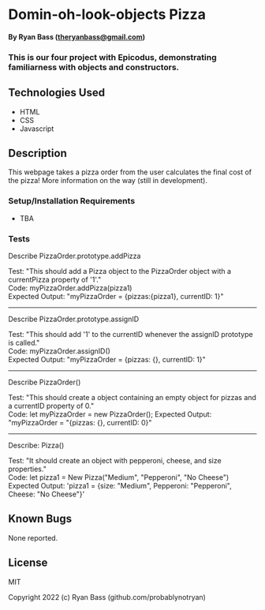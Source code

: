 
# Domin-oh-look-objects Pizza

#### By Ryan Bass (theryanbass@gmail.com)

### This is our four project with Epicodus, demonstrating familiarness with objects and constructors.

## Technologies Used

* HTML
* CSS
* Javascript  
  
## Description
This webpage takes a pizza order from the user calculates the final cost of the pizza! More information on the way (still in development).


### Setup/Installation Requirements
* TBA

 ### Tests  

Describe PizzaOrder.prototype.addPizza  

Test: "This should add a Pizza object to the PizzaOrder object with a currentPizza property of '1'."  
Code: myPizzaOrder.addPizza(pizza1)  
Expected Output: "myPizzaOrder = {pizzas:{pizza1}, currentID: 1}"

---

Describe PizzaOrder.prototype.assignID  

Test: "This should add '1' to the currentID whenever the assignID prototype is called."  
Code: myPizzaOrder.assignID()  
Expected Output: "myPizzaOrder = {pizzas: {}, currentID: 1}"

---

Describe PizzaOrder()  

Test: "This should create a object containing an empty object for pizzas and a currentID property of 0."  
Code: let myPizzaOrder = new PizzaOrder();
Expected Output: "myPizzaOrder = "{pizzas: {}, currentID: 0}"

 ---

 Describe: Pizza()  

Test: "It should create an object with pepperoni, cheese, and size properties."  
Code: let pizza1 = New Pizza("Medium", "Pepperoni", "No Cheese")  
Expected Output: 'pizza1 = {size: "Medium", Pepperoni: "Pepperoni", Cheese: "No Cheese"}'
 

## Known Bugs

None reported.
  

## License

MIT

  

Copyright 2022 (c) Ryan Bass (github.com/probablynotryan)